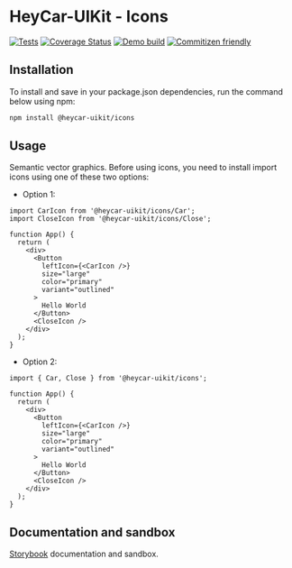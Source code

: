 # HeyCar-UIKit - Icons

[![Tests](https://github.com/hey-car/heycar-uikit/actions/workflows/build.yml/badge.svg)](https://github.com/hey-car/heycar-uikit/actions/workflows/build.yml)
[![Coverage Status](https://coveralls.io/repos/github/hey-car/heycar-uikit/badge.svg)](https://coveralls.io/github/hey-car/heycar-uikit)
[![Demo build](https://github.com/hey-car/heycar-uikit/actions/workflows/main.yml/badge.svg)](https://github.com/hey-car/heycar-uikit/actions/workflows/main.yml)
[![Commitizen friendly](https://img.shields.io/badge/commitizen-friendly-brightgreen.svg)](http://commitizen.github.io/cz-cli/)

## Installation

To install and save in your package.json dependencies, run the command below using npm:

```bash
npm install @heycar-uikit/icons
```

## Usage

Semantic vector graphics. Before using icons, you need to install import icons using one of these two options:

- Option 1:

```tsx
import CarIcon from '@heycar-uikit/icons/Car';
import CloseIcon from '@heycar-uikit/icons/Close';

function App() {
  return (
    <div>
      <Button
        leftIcon={<CarIcon />}
        size="large"
        color="primary"
        variant="outlined"
      >
        Hello World
      </Button>
      <CloseIcon />
    </div>
  );
}
```

- Option 2:

```tsx
import { Car, Close } from '@heycar-uikit/icons';

function App() {
  return (
    <div>
      <Button
        leftIcon={<CarIcon />}
        size="large"
        color="primary"
        variant="outlined"
      >
        Hello World
      </Button>
      <CloseIcon />
    </div>
  );
}
```

## Documentation and sandbox

[Storybook](https://hey-car.github.io/heycar-uikit/main/?path=/docs/components-icons--icons) documentation and sandbox.
